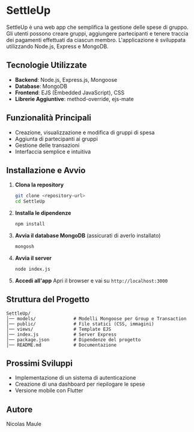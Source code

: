 # SettleUp

SettleUp è una web app che semplifica la gestione delle spese di gruppo. Gli utenti possono creare gruppi, aggiungere partecipanti e tenere traccia dei pagamenti effettuati da ciascun membro. L'applicazione è sviluppata utilizzando Node.js, Express e MongoDB.

## Tecnologie Utilizzate
- **Backend**: Node.js, Express.js, Mongoose
- **Database**: MongoDB
- **Frontend**: EJS (Embedded JavaScript), CSS
- **Librerie Aggiuntive**: method-override, ejs-mate

## Funzionalità Principali
- Creazione, visualizzazione e modifica di gruppi di spesa
- Aggiunta di partecipanti ai gruppi
- Gestione delle transazioni
- Interfaccia semplice e intuitiva

## Installazione e Avvio
1. **Clona la repository**
   ```bash
   git clone <repository-url>
   cd SettleUp
   ```
2. **Installa le dipendenze**
   ```bash
   npm install
   ```
3. **Avvia il database MongoDB** (assicurati di averlo installato)
   ```bash
   mongosh
   ```
4. **Avvia il server**
   ```bash
   node index.js
   ```
5. **Accedi all'app**
   Apri il browser e vai su `http://localhost:3000`

## Struttura del Progetto
```
SettleUp/
│── models/              # Modelli Mongoose per Group e Transaction
│── public/              # File statici (CSS, immagini)
│── views/               # Template EJS
│── index.js             # Server Express
│── package.json         # Dipendenze del progetto
│── README.md            # Documentazione
```

## Prossimi Sviluppi
- Implementazione di un sistema di autenticazione
- Creazione di una dashboard per riepilogare le spese
- Versione mobile con Flutter

## Autore
Nicolas Maule
